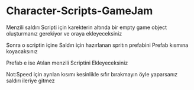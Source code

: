 # Character-Scripts-GameJam

Menzili saldırı Scripti için karekterin altında bir empty game object oluşturmanız gerekiyor ve oraya ekleyeceksiniz

Sonra o scriptin içine Saldırı için hazırlanan spritın prefabini Prefab kısmına koyacaksınız

Prefab e ise Atılan menzili Scriptini Ekleyeceksiniz

Not:Speed için ayrılan kısımı kesinlikle sıfır bırakmayın öyle yaparsanız saldırı ileriye gitmez
